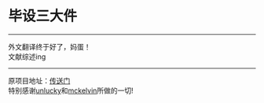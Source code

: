 毕设三大件
===

---
   外文翻译终于好了，妈蛋！   
   文献综述ing   
   
---
原项目地址：[传送门](https://github.com/unlucky/zjutthesis)   
特别感谢[unlucky](https://github.com/unlucky)和[mckelvin](https://github.com/mckelvin)所做的一切!   
